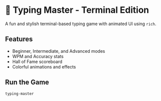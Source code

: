 # 🚀 Typing Master - Terminal Edition

A fun and stylish terminal-based typing game with animated UI using `rich`.

## Features

- Beginner, Intermediate, and Advanced modes
- WPM and Accuracy stats
- Hall of Fame scoreboard
- Colorful animations and effects

## Run the Game

```bash
typing-master
